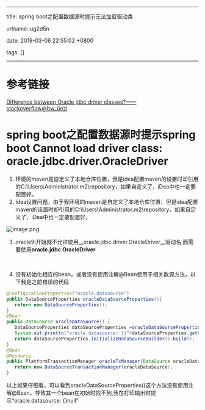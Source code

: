
---

title: spring boot之配置数据源时提示无法加载驱动类

urlname: ug2d5n

date: 2019-03-06 22:55:02 +0800

tags: []

---
<a name="ea6f3b87"></a>
# 参考链接
[Difference between Oracle jdbc driver classes?](https://stackoverflow.com/questions/6202653/difference-between-oracle-jdbc-driver-classes/6202721#6202721)[——stackoverflow@bw_üezi](https://stackoverflow.com/questions/6202653/difference-between-oracle-jdbc-driver-classes/6202721#6202721)  

<!--more-->
<a name="af3c8dff"></a>
# spring boot之配置数据源时提示spring boot Cannot load driver class: oracle.jdbc.driver.OracleDriver

1. 环境的maven是自定义了本地仓库位置，但是idea配置maven的设置时却引用的C:\Users\Administrator\.m2\repository，如果自定义了，iDea中也一定要配置好。
1. Idea设置问题，由于我环境的maven是自定义了本地仓库位置，但是idea配置maven的设置时却引用的C:\Users\Administrator\.m2\repository，如果自定义了，iDea中也一定要配置好。

<!--more-->

![image.png](https://cdn.nlark.com/yuque/0/2019/png/244275/1551884347572-64098d3c-b391-4934-9ee4-793fb17d85a6.png#align=left&display=inline&height=649&name=image.png&originHeight=649&originWidth=818&size=43119&status=done&width=818)

3. oracle9i开始就不允许使用__oracle.jdbc.driver.OracleDriver__驱动名,而需要使用****oracle.jdbc.OracleDriver****

 

4. 没有初始化相应的bean，或者没有使用注解@Bean使用于相关数源方法，以下我是之前错误的代码

```java
@ConfigurationProperties("oracle.datasource")
public DataSourceProperties oracleDataSourceProperties(){
   return new DataSourceProperties();
}
@Bean
public DataSource oracleDataSource() {
   DataSourceProperties dataSourceProperties =oracleDataSourceProperties();
   System.out.println("oracle.datasource: {}"+dataSourceProperties.getUrl());
   return dataSourceProperties.initializeDataSourceBuilder().build();
}
@Bean
@Resource
public PlatformTransactionManager oracleTxManager(DataSource oracleDataSource) {
   return new DataSourceTransactionManager(oracleDataSource);
}
```

以上如果仔细看，可以看到oracleDataSourceProperties()这个方法没有使用注解@Bean，导致其一个bean在初始时找不到,我在打印输出时提示“oracle.datasource: {}null”


